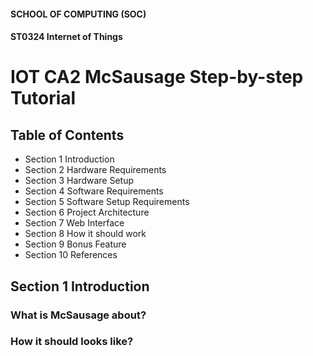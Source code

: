#### SCHOOL OF COMPUTING (SOC)

#### ST0324 Internet of Things

# IOT CA2 McSausage Step-by-step Tutorial
## Table of Contents

- Section 1 Introduction
- Section 2 Hardware Requirements
- Section 3 Hardware Setup
- Section 4 Software Requirements
- Section 5 Software Setup Requirements
- Section 6 Project Architecture
- Section 7 Web Interface
- Section 8 How it should work
- Section 9 Bonus Feature
- Section 10 References

## Section 1 Introduction

### What is McSausage about?

### How it should looks like?

